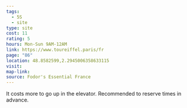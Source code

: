 ```yaml
---
tags:
  - 5S
  - site
type: site
cost: 11
rating: 5
hours: Mon-Sun 9AM-12AM
link: https://www.toureiffel.paris/fr
page: "86"
location: 48.8582599,2.2945006358633115
visit: 
map-link: 
source: Fodor's Essential France
---
```

It costs more to go up in the elevator. Recommended to reserve times in advance.